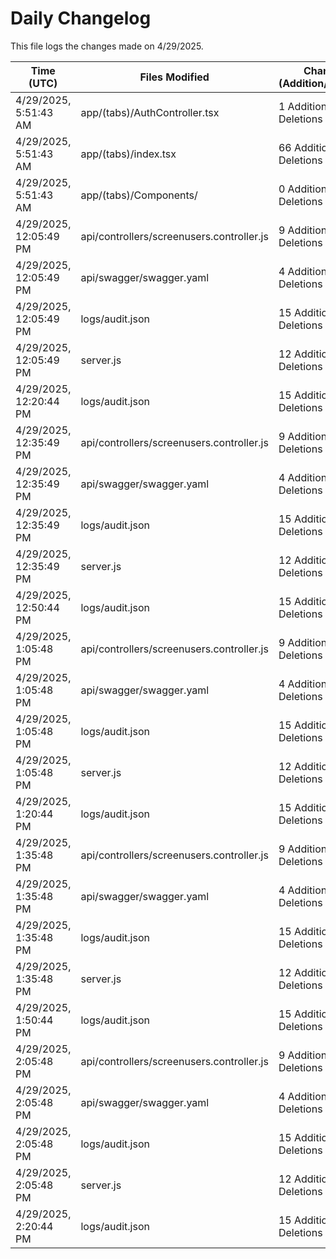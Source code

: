 # Daily Changelog

This file logs the changes made on 4/29/2025.

| Time (UTC)             | Files Modified                    | Changes (Addition/Deletion) |
|------------------------|-----------------------------------|-----------------------------|
| 4/29/2025, 5:51:43 AM | app/(tabs)/AuthController.tsx | 1 Additions & 1 Deletions |
| 4/29/2025, 5:51:43 AM | app/(tabs)/index.tsx | 66 Additions & 22 Deletions |
| 4/29/2025, 5:51:43 AM | app/(tabs)/Components/ | 0 Additions & 0 Deletions |
| 4/29/2025, 12:05:49 PM | api/controllers/screenusers.controller.js | 9 Additions & 9 Deletions|
| 4/29/2025, 12:05:49 PM | api/swagger/swagger.yaml | 4 Additions & 4 Deletions|
| 4/29/2025, 12:05:49 PM | logs/audit.json | 15 Additions & 15 Deletions|
| 4/29/2025, 12:05:49 PM | server.js | 12 Additions & 12 Deletions|
| 4/29/2025, 12:20:44 PM | logs/audit.json | 15 Additions & 15 Deletions|
| 4/29/2025, 12:35:49 PM | api/controllers/screenusers.controller.js | 9 Additions & 9 Deletions|
| 4/29/2025, 12:35:49 PM | api/swagger/swagger.yaml | 4 Additions & 4 Deletions|
| 4/29/2025, 12:35:49 PM | logs/audit.json | 15 Additions & 15 Deletions|
| 4/29/2025, 12:35:49 PM | server.js | 12 Additions & 12 Deletions|
| 4/29/2025, 12:50:44 PM | logs/audit.json | 15 Additions & 15 Deletions|
| 4/29/2025, 1:05:48 PM | api/controllers/screenusers.controller.js | 9 Additions & 9 Deletions|
| 4/29/2025, 1:05:48 PM | api/swagger/swagger.yaml | 4 Additions & 4 Deletions|
| 4/29/2025, 1:05:48 PM | logs/audit.json | 15 Additions & 15 Deletions|
| 4/29/2025, 1:05:48 PM | server.js | 12 Additions & 12 Deletions|
| 4/29/2025, 1:20:44 PM | logs/audit.json | 15 Additions & 15 Deletions|
| 4/29/2025, 1:35:48 PM | api/controllers/screenusers.controller.js | 9 Additions & 9 Deletions|
| 4/29/2025, 1:35:48 PM | api/swagger/swagger.yaml | 4 Additions & 4 Deletions|
| 4/29/2025, 1:35:48 PM | logs/audit.json | 15 Additions & 15 Deletions|
| 4/29/2025, 1:35:48 PM | server.js | 12 Additions & 12 Deletions|
| 4/29/2025, 1:50:44 PM | logs/audit.json | 15 Additions & 15 Deletions|
| 4/29/2025, 2:05:48 PM | api/controllers/screenusers.controller.js | 9 Additions & 9 Deletions|
| 4/29/2025, 2:05:48 PM | api/swagger/swagger.yaml | 4 Additions & 4 Deletions|
| 4/29/2025, 2:05:48 PM | logs/audit.json | 15 Additions & 15 Deletions|
| 4/29/2025, 2:05:48 PM | server.js | 12 Additions & 12 Deletions|
| 4/29/2025, 2:20:44 PM | logs/audit.json | 15 Additions & 15 Deletions|
